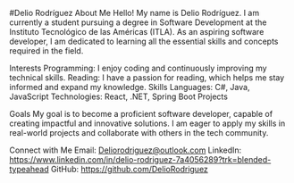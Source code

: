 #Delio Rodríguez
About Me
Hello! My name is Delio Rodríguez. I am currently a student pursuing a degree in Software Development at the Instituto Tecnológico de las Américas (ITLA). As an aspiring software developer, I am dedicated to learning all the essential skills and concepts required in the field.

Interests
Programming: I enjoy coding and continuously improving my technical skills.
Reading: I have a passion for reading, which helps me stay informed and expand my knowledge.
Skills
Languages: C#, Java, JavaScript
Technologies: React, .NET, Spring Boot
Projects

Goals
My goal is to become a proficient software developer, capable of creating impactful and innovative solutions. I am eager to apply my skills in real-world projects and collaborate with others in the tech community.

Connect with Me
Email: Deliorodriguez@outlook.com
LinkedIn: https://www.linkedin.com/in/delio-rodriguez-7a4056289?trk=blended-typeahead
GitHub: https://github.com/DelioRodriguez
